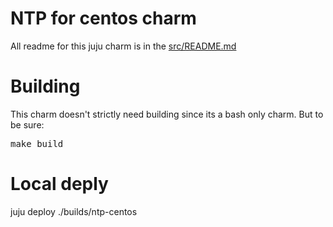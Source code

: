 # NTP for centos charm

All readme for this juju charm is in the [src/README.md](src/README.md)

# Building
This charm doesn't strictly need building since its a bash only charm.
But to be sure:

<pre>
make build
</pre>


# Local deply
juju deploy ./builds/ntp-centos
